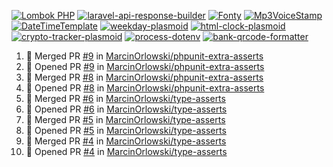 [![Lombok PHP](https://github-readme-stats.vercel.app/api/pin/?username=MarcinOrlowski&repo=lombok-php&theme=default&hide_border=true&title_color=87c9c3&text_color=62696d&icon_color=636a6d&bg_color=30393e)](https://github.com/MarcinOrlowski/lombok-php)
[![laravel-api-response-builder](https://github-readme-stats.vercel.app/api/pin/?username=MarcinOrlowski&repo=laravel-api-response-builder&theme=default&hide_border=true&title_color=87c9c3&text_color=62696d&icon_color=636a6d&bg_color=30393e)](https://github.com/MarcinOrlowski/laravel-api-response-builder)
[![Fonty](https://github-readme-stats.vercel.app/api/pin/?username=MarcinOrlowski&repo=Fonty&theme=default&hide_border=true&title_color=87c9c3&text_color=62696d&icon_color=636a6d&bg_color=30393e)](https://github.com/MarcinOrlowski/Fonty)
[![Mp3VoiceStamp](https://github-readme-stats.vercel.app/api/pin/?username=MarcinOrlowski&repo=Mp3VoiceStamp&theme=default&hide_border=true&title_color=87c9c3&text_color=62696d&icon_color=636a6d&bg_color=30393e)](https://github.com/MarcinOrlowski/Mp3VoiceStamp)
[![DateTimeTemplate](https://github-readme-stats.vercel.app/api/pin/?username=MarcinOrlowski&repo=DateTimeTemplate&theme=default&hide_border=true&title_color=87c9c3&text_color=62696d&icon_color=636a6d&bg_color=30393e)](https://github.com/MarcinOrlowski/DateTimeTemplate)
[![weekday-plasmoid](https://github-readme-stats.vercel.app/api/pin/?username=MarcinOrlowski&repo=weekday-plasmoid&theme=default&hide_border=true&title_color=87c9c3&text_color=62696d&icon_color=636a6d&bg_color=30393e)](https://github.com/MarcinOrlowski/weekday-plasmoid)
[![html-clock-plasmoid](https://github-readme-stats.vercel.app/api/pin/?username=MarcinOrlowski&repo=html-clock-plasmoid&theme=default&hide_border=true&title_color=87c9c3&text_color=62696d&icon_color=636a6d&bg_color=30393e)](https://github.com/MarcinOrlowski/html-clock-plasmoid)
[![crypto-tracker-plasmoid](https://github-readme-stats.vercel.app/api/pin/?username=MarcinOrlowski&repo=crypto-tracker-plasmoid&theme=default&hide_border=true&title_color=87c9c3&text_color=62696d&icon_color=636a6d&bg_color=30393e)](https://github.com/MarcinOrlowski/crypto-tracker-plasmoid)
[![process-dotenv](https://github-readme-stats.vercel.app/api/pin/?username=MarcinOrlowski&repo=process-dotenv&theme=default&hide_border=true&title_color=87c9c3&text_color=62696d&icon_color=636a6d&bg_color=30393e)](https://github.com/MarcinOrlowski/process-dotenv)
[![bank-qrcode-formatter](https://github-readme-stats.vercel.app/api/pin/?username=MarcinOrlowski&repo=bank-qrcode-formatter&theme=default&hide_border=true&title_color=87c9c3&text_color=62696d&icon_color=636a6d&bg_color=30393e)](https://github.com/MarcinOrlowski/bank-qrcode-formatter)

<!--START_SECTION:activity-->
1. 🎉 Merged PR [#9](https://github.com/MarcinOrlowski/phpunit-extra-asserts/pull/9) in [MarcinOrlowski/phpunit-extra-asserts](https://github.com/MarcinOrlowski/phpunit-extra-asserts)
2. 💪 Opened PR [#9](https://github.com/MarcinOrlowski/phpunit-extra-asserts/pull/9) in [MarcinOrlowski/phpunit-extra-asserts](https://github.com/MarcinOrlowski/phpunit-extra-asserts)
3. 🎉 Merged PR [#8](https://github.com/MarcinOrlowski/phpunit-extra-asserts/pull/8) in [MarcinOrlowski/phpunit-extra-asserts](https://github.com/MarcinOrlowski/phpunit-extra-asserts)
4. 💪 Opened PR [#8](https://github.com/MarcinOrlowski/phpunit-extra-asserts/pull/8) in [MarcinOrlowski/phpunit-extra-asserts](https://github.com/MarcinOrlowski/phpunit-extra-asserts)
5. 🎉 Merged PR [#6](https://github.com/MarcinOrlowski/type-asserts/pull/6) in [MarcinOrlowski/type-asserts](https://github.com/MarcinOrlowski/type-asserts)
6. 💪 Opened PR [#6](https://github.com/MarcinOrlowski/type-asserts/pull/6) in [MarcinOrlowski/type-asserts](https://github.com/MarcinOrlowski/type-asserts)
7. 🎉 Merged PR [#5](https://github.com/MarcinOrlowski/type-asserts/pull/5) in [MarcinOrlowski/type-asserts](https://github.com/MarcinOrlowski/type-asserts)
8. 💪 Opened PR [#5](https://github.com/MarcinOrlowski/type-asserts/pull/5) in [MarcinOrlowski/type-asserts](https://github.com/MarcinOrlowski/type-asserts)
9. 🎉 Merged PR [#4](https://github.com/MarcinOrlowski/type-asserts/pull/4) in [MarcinOrlowski/type-asserts](https://github.com/MarcinOrlowski/type-asserts)
10. 💪 Opened PR [#4](https://github.com/MarcinOrlowski/type-asserts/pull/4) in [MarcinOrlowski/type-asserts](https://github.com/MarcinOrlowski/type-asserts)
<!--END_SECTION:activity-->
